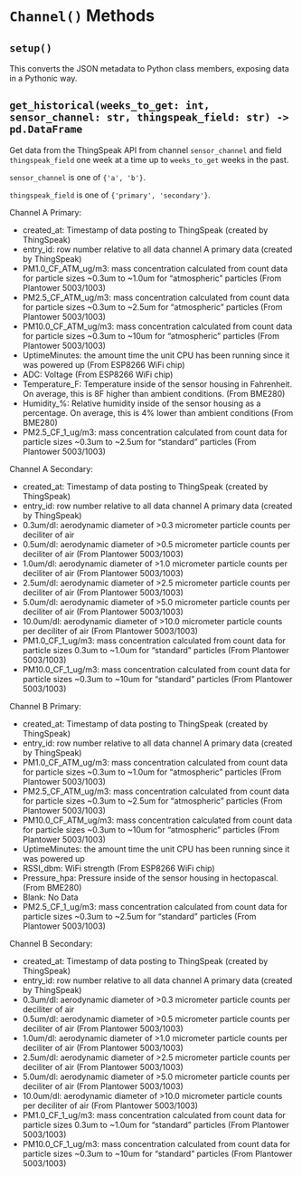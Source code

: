 # `Channel()` Methods

## `setup()`

This converts the JSON metadata to Python class members, exposing data in a Pythonic way.

## `get_historical(weeks_to_get: int, sensor_channel: str, thingspeak_field: str) -> pd.DataFrame`

Get data from the ThingSpeak API from channel `sensor_channel` and field `thingspeak_field` one week at a time up to `weeks_to_get` weeks in the past.

`sensor_channel` is one of `{'a', 'b'}`.

`thingspeak_field` is one of `{'primary', 'secondary'}`.

Channel A Primary:

- created_at: Timestamp of data posting to ThingSpeak (created by ThingSpeak)
- entry_id: row number relative to all data channel A primary data (created by ThingSpeak)
- PM1.0_CF_ATM_ug/m3: mass concentration calculated from count data for particle sizes ~0.3um to ~1.0um for “atmospheric” particles (From Plantower 5003/1003)
- PM2.5_CF_ATM_ug/m3: mass concentration calculated from count data for particle sizes ~0.3um to ~2.5um for “atmospheric” particles (From Plantower 5003/1003)
- PM10.0_CF_ATM_ug/m3: mass concentration calculated from count data for particle sizes ~0.3um to ~10um for “atmospheric” particles (From Plantower 5003/1003)
- UptimeMinutes: the amount time the unit CPU has been running since it was powered up (From ESP8266 WiFi chip)
- ADC: Voltage (From ESP8266 WiFi chip)
- Temperature_F: Temperature inside of the sensor housing in Fahrenheit. On average, this is 8F higher than ambient conditions. (From BME280)
- Humidity_%: Relative humidity inside of the sensor housing as a percentage. On average, this is 4% lower than ambient conditions (From BME280)
- PM2.5_CF_1_ug/m3: mass concentration calculated from count data for particle sizes ~0.3um to ~2.5um for “standard” particles (From Plantower 5003/1003)

Channel A Secondary:

- created_at: Timestamp of data posting to ThingSpeak (created by ThingSpeak)
- entry_id: row number relative to all data channel A primary data (created by ThingSpeak)
- 0.3um/dl: aerodynamic diameter of >0.3 micrometer particle counts per deciliter of air
- 0.5um/dl: aerodynamic diameter of >0.5 micrometer particle counts per deciliter of air (From Plantower 5003/1003)
- 1.0um/dl: aerodynamic diameter of >1.0 micrometer particle counts per deciliter of air (From Plantower 5003/1003)
- 2.5um/dl: aerodynamic diameter of >2.5 micrometer particle counts per deciliter of air (From Plantower 5003/1003)
- 5.0um/dl: aerodynamic diameter of >5.0 micrometer particle counts per deciliter of air  (From Plantower 5003/1003)
- 10.0um/dl: aerodynamic diameter of >10.0 micrometer particle counts per deciliter of air (From Plantower 5003/1003)
- PM1.0_CF_1_ug/m3: mass concentration calculated from count data for particle sizes 0.3um to ~1.0um for “standard” particles (From Plantower 5003/1003)
- PM10.0_CF_1_ug/m3: mass concentration calculated from count data for particle sizes ~0.3um to ~10um for “standard” particles (From Plantower 5003/1003)

Channel B Primary:

- created_at: Timestamp of data posting to ThingSpeak (created by ThingSpeak)
- entry_id: row number relative to all data channel A primary data (created by ThingSpeak)
- PM1.0_CF_ATM_ug/m3: mass concentration calculated from count data for particle sizes ~0.3um to ~1.0um for “atmospheric” particles (From Plantower 5003/1003)
- PM2.5_CF_ATM_ug/m3: mass concentration calculated from count data for particle sizes ~0.3um to ~2.5um for “atmospheric” particles (From Plantower 5003/1003)
- PM10.0_CF_ATM_ug/m3: mass concentration calculated from count data for particle sizes ~0.3um to ~10um for “atmospheric” particles (From Plantower 5003/1003)
- UptimeMinutes: the amount time the unit CPU has been running since it was powered up
- RSSI_dbm: WiFi strength (From ESP8266 WiFi chip)
- Pressure_hpa: Pressure inside of the sensor housing in hectopascal. (From BME280)
- Blank: No Data
- PM2.5_CF_1_ug/m3: mass concentration calculated from count data for particle sizes ~0.3um to ~2.5um for “standard” particles (From Plantower 5003/1003)

Channel B Secondary:

- created_at: Timestamp of data posting to ThingSpeak (created by ThingSpeak)
- entry_id: row number relative to all data channel A primary data (created by ThingSpeak)
- 0.3um/dl: aerodynamic diameter of >0.3 micrometer particle counts per deciliter of air
- 0.5um/dl: aerodynamic diameter of >0.5 micrometer particle counts per deciliter of air (From Plantower 5003/1003)
- 1.0um/dl: aerodynamic diameter of >1.0 micrometer particle counts per deciliter of air (From Plantower 5003/1003)
- 2.5um/dl: aerodynamic diameter of >2.5 micrometer particle counts per deciliter of air (From Plantower 5003/1003)
- 5.0um/dl: aerodynamic diameter of >5.0 micrometer particle counts per deciliter of air (From Plantower 5003/1003)
- 10.0um/dl: aerodynamic diameter of >10.0 micrometer particle counts per deciliter of air (From Plantower 5003/1003)
- PM1.0_CF_1_ug/m3: mass concentration calculated from count data for particle sizes 0.3um to ~1.0um for “standard” particles (From Plantower 5003/1003)
- PM10.0_CF_1_ug/m3: mass concentration calculated from count data for particle sizes ~0.3um to ~10um for “standard” particles (From Plantower 5003/1003)